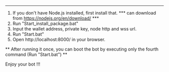 
************************************************************************************************

1. If you don't have Node.js installed, first install that.
   *** can download from https://nodejs.org/en/download/ ***
2. Run "Start_install_package.bat"   
2. Input the wallet address, private key, node http and wss url.
3. Run "Start.bat"
4. Open http://localhost:8000/ in your browser.

** After running it once, you can boot the bot by executing only the fourth command (Run "Start.bat") **

Enjoy your bot !!!



